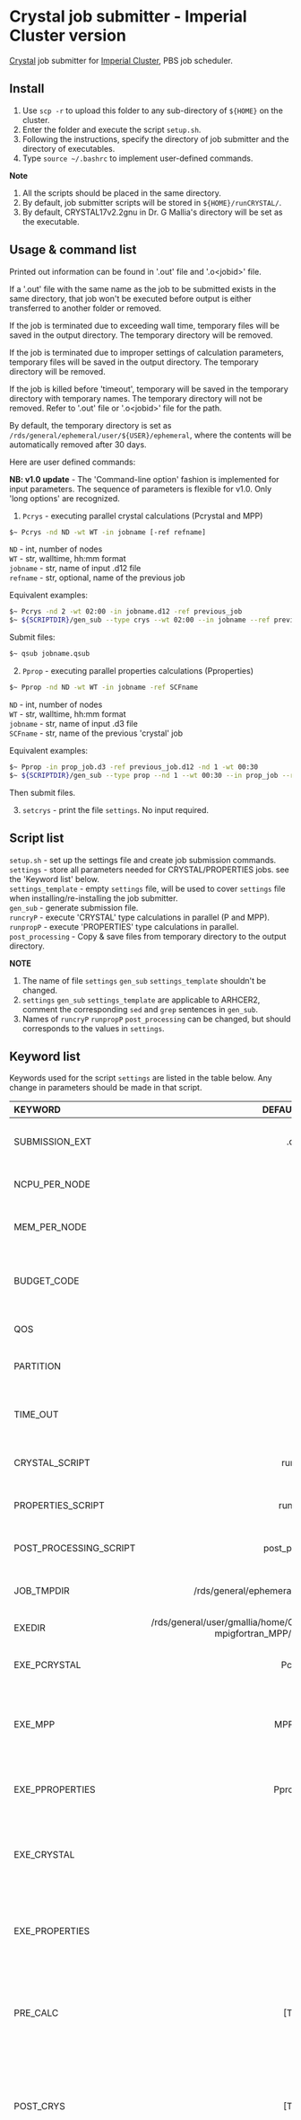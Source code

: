 # Crystal job submitter - Imperial Cluster version

[Crystal](https://www.crystal.unito.it/index.php) job submitter for [Imperial Cluster](https://www.imperial.ac.uk/admin-services/ict/self-service/research-support/rcs/), PBS job scheduler.  

## Install

1. Use `scp -r` to upload this folder to any sub-directory of `${HOME}` on the cluster.  
2. Enter the folder and execute the script `setup.sh`.  
3. Following the instructions, specify the directory of job submitter and the directory of executables. 
4. Type `source ~/.bashrc` to implement user-defined commands. 

**Note**

1. All the scripts should be placed in the same directory.  
2. By default, job submitter scripts will be stored in `${HOME}/runCRYSTAL/`.  
3. By default, CRYSTAL17v2.2gnu in Dr. G Mallia's directory will be set as the executable. 

## Usage & command list

Printed out information can be found in '.out' file and '.o\<jobid\>' file. 

If a '.out' file with the same name as the job to be submitted exists in the same directory, that job won't be executed before output is either transferred to another folder or removed. 

If the job is terminated due to exceeding wall time, temporary files will be saved in the output directory. The temporary directory will be removed.

If the job is terminated due to improper settings of calculation parameters, temporary files will be saved in the output directory. The temporary directory will be removed.

If the job is killed before 'timeout', temporary will be saved in the temporary directory with temporary names. The temporary directory will not be removed. Refer to '.out' file or '.o\<jobid\>' file for the path. 

By default, the temporary directory is set as `/rds/general/ephemeral/user/${USER}/ephemeral`, where the contents will be automatically removed after 30 days. 

Here are user defined commands: 

**NB: v1.0 update** - The 'Command-line option' fashion is implemented for input parameters. The sequence of parameters is flexible for v1.0. Only 'long options' are recognized.

1. `Pcrys` - executing parallel crystal calculations (Pcrystal and MPP)  

``` bash
$~ Pcrys -nd ND -wt WT -in jobname [-ref refname]
```

`ND`      - int, number of nodes  
`WT`      - str, walltime, hh:mm format  
`jobname` - str, name of input .d12 file  
`refname` - str, optional, name of the previous job  

Equivalent examples:

``` bash
$~ Pcrys -nd 2 -wt 02:00 -in jobname.d12 -ref previous_job
$~ ${SCRIPTDIR}/gen_sub --type crys --wt 02:00 --in jobname --ref previous_job --nd 2
```

Submit files:

``` bash
$~ qsub jobname.qsub
```

2. `Pprop` - executing parallel properties calculations (Pproperties)

``` bash
$~ Pprop -nd ND -wt WT -in jobname -ref SCFname
``` 

`ND`      - int, number of nodes  
`WT`      - str, walltime, hh:mm format  
`jobname` - str, name of input .d3 file  
`SCFname` - str, name of the previous 'crystal' job  

Equivalent examples:

``` bash
$~ Pprop -in prop_job.d3 -ref previous_job.d12 -nd 1 -wt 00:30 
$~ ${SCRIPTDIR}/gen_sub --type prop --nd 1 --wt 00:30 --in prop_job --ref previous_job
```

Then submit files. 

3. `setcrys` - print the file `settings`. No input required.

## Script list

`setup.sh` - set up the settings file and create job submission commands.  
`settings` - store all parameters needed for CRYSTAL/PROPERTIES jobs. see the 'Keyword list' below.  
`settings_template` - empty `settings` file, will be used to cover `settings` file when installing/re-installing the job submitter.  
`gen_sub` - generate submission file.  
`runcryP` - execute 'CRYSTAL' type calculations in parallel (P and MPP).  
`runpropP` - execute 'PROPERTIES' type calculations in parallel.  
`post_processing` - Copy & save files from temporary directory to the output directory.  

**NOTE**

1. The name of file `settings` `gen_sub` `settings_template` shouldn't be changed.
2. `settings` `gen_sub` `settings_template` are applicable to ARHCER2, comment the corresponding `sed` and `grep` sentences in `gen_sub`. 
2. Names of `runcryP` `runpropP` `post_processing` can be changed, but should corresponds to the values in `settings`.  

## Keyword list
Keywords used for the script `settings` are listed in the table below. Any change in parameters should be made in that script.

| KEYWORD                 | DEFAULT VALUE   | DEFINITION |
|:------------------------|:---------------:|:-----------|
| SUBMISSION_EXT          | .qsub           | extension of job submission script |
| NCPU_PER_NODE           | 48              | Number of processors per node |
| MEM_PER_NODE            | 50              | Unit: GB. Allocated memory per node |
| BUDGET_CODE             | -               | Budget code of a research project, for ARCHER2|
| QOS                     | -               | Quality of service, for ARCHER2 |
| PARTITION               | -               | Partition of jobs, for ARCHER2 |
| TIME_OUT                | 3               | Unit: min. Time spared for post processing |
| CRYSTAL_SCRIPT          | runcryP         | Script for crystal type calculations |
| PROPERTIES_SCRIPT       | runpropP        | Script for properties type calculations |
| POST_PROCESSING_SCRIPT  | post_processing | Post processing script |
| JOB_TMPDIR              | /rds/general/ephemeral/user/${USER}/ephemeral | Temporary directory for calculations |
| EXEDIR                  | /rds/general/user/gmallia/home/CRYSTAL17_cx1/v2.2gnu/bin/Linux-mpigfortran_MPP/Xeon___mpich__3.2.1 | Directory of executables |
| EXE_PCRYSTAL            | Pcrystal        | Executable for parallel crystal type calculation |
| EXE_MPP                 | MPPcrystal      | Executable for massively parallel crystal type calculation |
| EXE_PPROPERTIES         | Pproperties     | Executable for parallel properties type calculation |
| EXE_CRYSTAL             | -               | Executable for serial crystal type calculation, for workstation |
| EXE_PROPERTIES          | -               | Executable for serial properties type calculation, for workstation |
| PRE_CALC                | \[Table\]       | Saved names, temporary names, and definitions of input files |
| POST_CRYS               | \[Table\]       | Saved names, temporary names, and definitions of output files for crystal type calculation |
| POST_PROP               | \[Table\]       | Saved names, temporary names, and definitions of output files for properties type calculation |
| JOB_SUBMISSION_TEMPLATE | \[script\]      | Template for job submission files |

**NOTE**

1. Keyword `JOB_SUBMISSION_TEMPLATE` should be the last keyword, but the sequences of other keywords are allowed to change.  
2. Empty lines between keywords and their values are forbidden.  
3. All listed keywords have been included in the scripts. Undefined keywords are left blank.  
3. Multiple-line input for keywords other than `PRE_CALC`, `POST_CRYS`, `POST_PROP`, and `JOB_SUBMISSION_TEMPLATE` is forbidden.  
4. Dashed lines for `PRE_CALC`, `POST_CRYS`, `POST_PROP`, and `JOB_SUBMISSION_TEMPLATE` are used to define input blocks and are not allowed to be modified. Minimum length: '------------------'

## Other comments
1. File basenames are not recommended to include '.'. If so, the '.d12/.d3' extensions should be included when using the `-in` flag - otherwise the 'file not found error' might be reported because the code obtains the basename by truncating the characters after the last '.'.  
2. A new value for the same flag covers the previous one. For example, `Pcrys -type prop` is equivalent to `Pprop`. Due to the same reason, the current implementation does not support the 'multiple `-in` / multiple `-ref`' definitions similar to the CX1 general submitter. This feature might be added in future releases.
